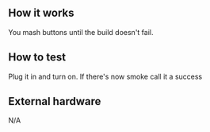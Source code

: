 <!---

This file is used to generate your project datasheet. Please fill in the information below and delete any unused
sections.

You can also include images in this folder and reference them in the markdown. Each image must be less than
512 kb in size, and the combined size of all images must be less than 1 MB.
-->

## How it works

You mash buttons until the build doesn't fail.

## How to test

Plug it in and turn on. If there's now smoke call it a success 

## External hardware

N/A
